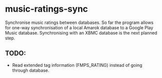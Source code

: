 music-ratings-sync
===================

Synchronise music ratings between databases.
So far the program allows for one-way synchronisation of a local Amarok database to a Google Play Music database.
Synchronising with an XBMC database is the next planned step.

TODO:
----

- Read extended tag information (FMPS_RATING) instead of going through database.
